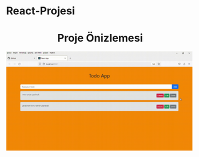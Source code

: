 # React-Projesi

<h1 align="center">Proje Önizlemesi</h1>
<p><img aling="center" src=https://github.com/albayrakmurat/TO-DO-APP/blob/main/todo%20app.gif.gif width=500/></p>

